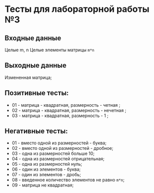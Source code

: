 # Тесты для лабораторной работы №3

## Входные данные
Целые m, n
Целые элементы матрицы ```m*n```

## Выходные данные
Измененная матрица;

## Позитивные тесты:
- 01 - матрица - квадратная, размерность - четная ;
- 02 - матрица - квадратная, размерность - нечетная ;
- 03 - матрица - квадратная, размерность - 1 ;

## Негативные тесты:
- 01 - вместо одной из размерностей - буква;
- 02 - вместо одной из размерностей - дробное;
- 03 - одна из размерностей больше 10;
- 04 - одна из размерностей отрицательная;
- 05 - одна из размерностей нуль;
- 06 - один из элементов - буква;
- 07 - один из элементов - дробь;
- 08 - введенное количество элементов не равно ```m*n```;
- 09 - матрица не квадратная;
